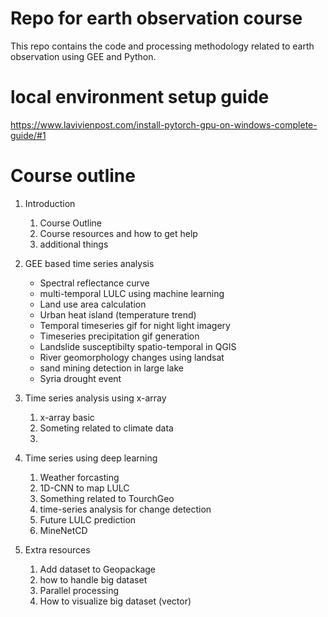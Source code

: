 # Repo for earth observation course

This repo contains the code and processing methodology related to earth observation using GEE and Python.

# local environment setup guide

https://www.lavivienpost.com/install-pytorch-gpu-on-windows-complete-guide/#1

# Course outline

1. Introduction

   1. Course Outline
   2. Course resources and how to get help
   3. additional things

2. GEE based time series analysis

   - Spectral reflectance curve
   - multi-temporal LULC using machine learning
   - Land use area calculation
   - Urban heat island (temperature trend)
   - Temporal timeseries gif for night light imagery
   - Timeseries precipitation gif generation
   - Landslide susceptibilty spatio-temporal in QGIS
   - River geomorphology changes using landsat
   - sand mining detection in large lake
   - Syria drought event

3. Time series analysis using x-array

   1. x-array basic
   2. Someting related to climate data
   3.

4. Time series using deep learning

   1. Weather forcasting
   2. 1D-CNN to map LULC
   3. Something related to TourchGeo
   4. time-series analysis for change detection
   5. Future LULC prediction
   6. MineNetCD

5. Extra resources
   1. Add dataset to Geopackage
   2. how to handle big dataset
   3. Parallel processing
   4. How to visualize big dataset (vector)
